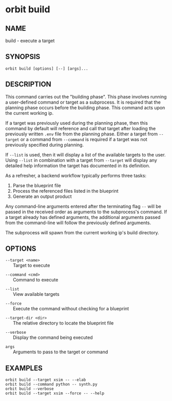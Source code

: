 # __orbit build__

## __NAME__

build - execute a target

## __SYNOPSIS__

```
orbit build [options] [--] [args]...
```

## __DESCRIPTION__

This command carries out the "building phase". This phase involves running a
user-defined command or target as a subprocess. It is required that the
planning phase occurs before the building phase. This command acts upon the 
current working ip.

If a target was previously used during the planning phase, then this command
by default will reference and call that target after loading the previously
written `.env` file from the planning phase. Either a target from `--target` 
or a command from `--command` is required if a target was not previously
specified during planning.

If `--list` is used, then it will display a list of the available targets to
the user. Using `--list` in combination with a target from `--target` will
display any detailed help information the target has documented in its 
definition.

As a refresher, a backend workflow typically performs three tasks:  
   1. Parse the blueprint file  
   2. Process the referenced files listed in the blueprint  
   3. Generate an output product 

Any command-line arguments entered after the terminating flag `--` will be
passed in the received order as arguments to the subprocess's command. If a target already
has defined arguments, the additional arguments passed from the command-line
will follow the previously defined arguments.

The subprocess will spawn from the current working ip's build directory.

## __OPTIONS__

`--target <name>`  
      Target to execute

`--command <cmd>`  
      Command to execute

`--list`  
      View available targets

`--force`  
      Execute the command without checking for a blueprint

`--target-dir <dir>`  
      The relative directory to locate the blueprint file

`--verbose`  
      Display the command being executed

`args`  
      Arguments to pass to the target or command

## __EXAMPLES__

```
orbit build --target xsim -- --elab
orbit build --command python -- synth.py
orbit build --verbose
orbit build --target xsim --force -- --help
```

